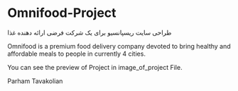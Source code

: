 # Omnifood-Project
طراحی سایت ریسپانسیو برای یک شرکت فرضی ارائه دهنده غذا

Omnifood is a premium food delivery company devoted to bring healthy and affordable meals to people in currently 4 cities.

You can see the preview of Project in image_of_project File.

Parham Tavakolian
